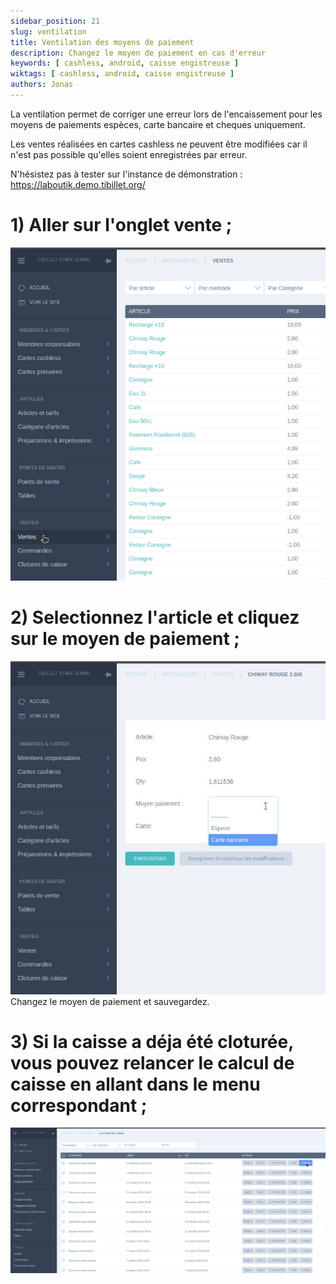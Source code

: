 ```yaml
---
sidebar_position: 21
slug: ventilation
title: Ventilation des moyens de paiement
description: Changez le moyen de paiement en cas d'erreur
keywords: [ cashless, android, caisse engistreuse ]
wiktags: [ cashless, android, caisse engistreuse ]
authors: Jonas
---
```


La ventilation permet de corriger une erreur lors de l'encaissement pour les moyens de paiements espèces, carte bancaire
et cheques uniquement.

Les ventes réalisées en cartes cashless ne peuvent être modifiées car il n'est pas possible qu'elles soient enregistrées
par erreur.

N'hésistez pas à tester sur l'instance de démonstration : https://laboutik.demo.tibillet.org/

# 1) Aller sur l'onglet vente ;

![/img/cashless/ventilation/aller_ventes.jpg](/img/cashless/ventilation/aller_ventes.jpg)

# 2) Selectionnez l'article et cliquez sur le moyen de paiement ;

![/img/cashless/ventilation/modif_article.jpg](/img/cashless/ventilation/modif_article.jpg)
Changez le moyen de paiement et sauvegardez.

# 3) Si la caisse a déja été cloturée, vous pouvez relancer le calcul de caisse en allant dans le menu correspondant ;

![/img/cashless/ventilation/reload_cloture.jpg](/img/cashless/ventilation/reload_cloture.jpg)


